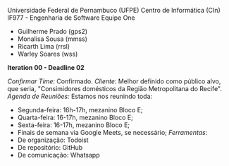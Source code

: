 Universidade Federal de Pernambuco (UFPE)
Centro de Informática (CIn)
IF977 - Engenharia de Software
Equipe One
- Guilherme Prado (gps2)
- Monalisa Sousa (mmss)
- Ricarth Lima (rrsl)
- Warley Soares (wss)

**Iteration 00 - Deadline 02**

*Confirmar Time:* Confirmado.
*Cliente:* Melhor definido como público alvo, que seria, "Consimidores domésticos da Região Metropolitana do Recife".
*Agenda de Reuniões:* Estamos nos reunindo toda:
- Segunda-feira: 16h-17h, mezanino Bloco E;
- Quarta-feira: 16-17h, mezanino Bloco E;
- Sexta-feira: 16-17h, mezanino Bloco E;
- Finais de semana via Google Meets, se necessário;
*Ferramentas:*
- De organização: Todoist
- De repositório: GitHub
- De comunicação: Whatsapp
